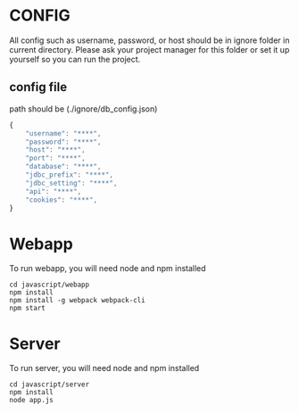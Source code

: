 # CONFIG
All config such as username, password, or host should be in ignore folder in current directory.
Please ask your project manager for this folder or set it up yourself so you can run the project.
## config file
path should be (./ignore/db_config.json)
```javascript
{
	"username": "****",
	"password": "****",
	"host": "****",
	"port": "****",
	"database": "****",
	"jdbc_prefix": "****",
	"jdbc_setting": "****",
	"api": "****",
	"cookies": "****",
}
```
# Webapp
To run webapp, you will need node and npm installed
```
cd javascript/webapp
npm install
npm install -g webpack webpack-cli
npm start
```
# Server
To run server, you will need node and npm installed
```
cd javascript/server
npm install
node app.js
```
